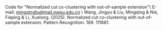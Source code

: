 Code for "Normalized cut co-clustering with out-of-sample extension"\\
E-mail: mingqingliu@mail.nwpu.edu.cn \\
Wang, Jingyu & Liu, Mingqing & Nie, Fieping & Li, Xuelong. (2025). Normalized cut co-clustering with out-of-sample extension. Pattern Recognition. 169. 111881.
